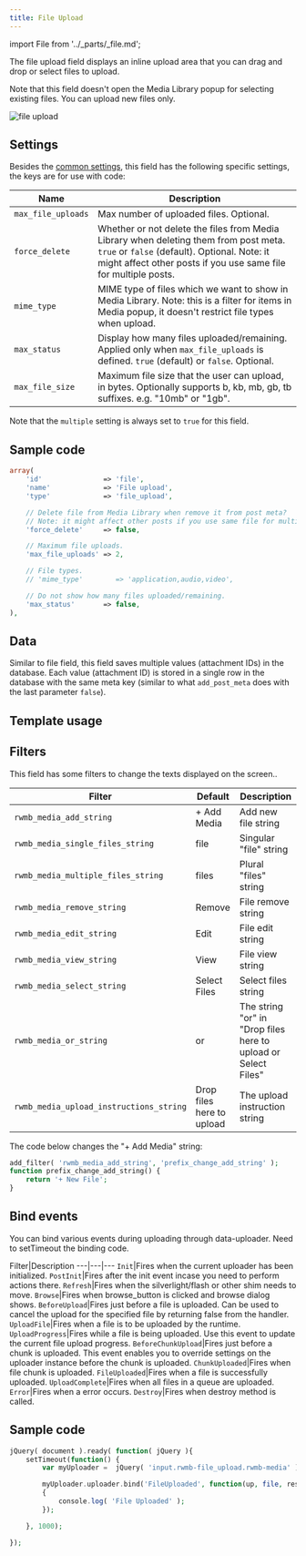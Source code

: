 ```yaml
---
title: File Upload
---
```


import File from '../_parts/_file.md';

The file upload field displays an inline upload area that you can drag and drop or select files to upload.

Note that this field doesn't open the Media Library popup for selecting existing files. You can upload new files only.

![file upload](https://i.imgur.com/yGNNhOg.png)

## Settings

Besides the [common settings](/field-settings/), this field has the following specific settings, the keys are for use with code:

Name | Description
--- | ---
`max_file_uploads` | Max number of uploaded files. Optional.
`force_delete` | Whether or not delete the files from Media Library when deleting them from post meta. `true` or `false` (default). Optional. Note: it might affect other posts if you use same file for multiple posts.
`mime_type` | MIME type of files which we want to show in Media Library. Note: this is a filter for items in Media popup, it doesn't restrict file types when upload.
`max_status` | Display how many files uploaded/remaining. Applied only when `max_file_uploads` is defined. `true` (default) or `false`. Optional.
`max_file_size` | Maximum file size that the user can upload, in bytes. Optionally supports b, kb, mb, gb, tb suffixes. e.g. "10mb" or "1gb".

Note that the `multiple` setting is always set to `true` for this field.

## Sample code

```php
array(
    'id'               => 'file',
    'name'             => 'File upload',
    'type'             => 'file_upload',

    // Delete file from Media Library when remove it from post meta?
    // Note: it might affect other posts if you use same file for multiple posts
    'force_delete'     => false,

    // Maximum file uploads.
    'max_file_uploads' => 2,

    // File types.
    // 'mime_type'        => 'application,audio,video',

    // Do not show how many files uploaded/remaining.
    'max_status'       => false,
),
```

## Data

Similar to file field, this field saves multiple values (attachment IDs) in the database. Each value (attachment ID) is stored in a single row in the database with the same meta key (similar to what `add_post_meta` does with the last parameter `false`).

## Template usage

<File />

## Filters

This field has some filters to change the texts displayed on the screen..

Filter|Default|Description
---|---|---
`rwmb_media_add_string`|+ Add Media|Add new file string
`rwmb_media_single_files_string`|file|Singular "file" string
`rwmb_media_multiple_files_string`|files|Plural "files" string
`rwmb_media_remove_string`|Remove|File remove string
`rwmb_media_edit_string`|Edit|File edit string
`rwmb_media_view_string`|View|File view string
`rwmb_media_select_string`|Select Files|Select files string
`rwmb_media_or_string`|or|The string "or" in "Drop files here to upload or Select Files"
`rwmb_media_upload_instructions_string`|Drop files here to upload|The upload instruction string

The code below changes the "+ Add Media" string:

```php
add_filter( 'rwmb_media_add_string', 'prefix_change_add_string' );
function prefix_change_add_string() {
    return '+ New File';
}
```
## Bind events

You can bind various events during uploading through data-uploader. Need to setTimeout the binding code.

Filter|Description
---|---|---
`Init`|Fires when the current uploader has been initialized.
`PostInit`|Fires after the init event incase you need to perform actions there.
`Refresh`|Fires when the silverlight/flash or other shim needs to move.
`Browse`|Fires when browse_button is clicked and browse dialog shows.
`BeforeUpload`|Fires just before a file is uploaded. Can be used to cancel the upload for the specified file by returning false from the handler.
`UploadFile`|Fires when a file is to be uploaded by the runtime.
`UploadProgress`|Fires while a file is being uploaded. Use this event to update the current file upload progress.
`BeforeChunkUpload`|Fires just before a chunk is uploaded. This event enables you to override settings on the uploader instance before the chunk is uploaded.
`ChunkUploaded`|Fires when file chunk is uploaded.
`FileUploaded`|Fires when a file is successfully uploaded.
`UploadComplete`|Fires when all files in a queue are uploaded.
`Error`|Fires when a error occurs.
`Destroy`|Fires when destroy method is called.

## Sample code

```php
jQuery( document ).ready( function( jQuery ){
    setTimeout(function() {
        var myUploader =  jQuery( 'input.rwmb-file_upload.rwmb-media' ).data('uploader');

        myUploader.uploader.bind('FileUploaded', function(up, file, res)
        {
            console.log( 'File Uploaded' );
        });

    }, 1000);

});
```